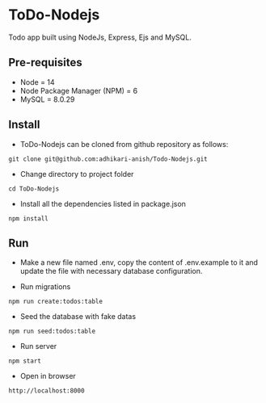 # ToDo-Nodejs

Todo app built using NodeJs, Express, Ejs and MySQL.

## Pre-requisites
* Node = 14
* Node Package Manager (NPM) = 6
* MySQL = 8.0.29

## Install
* ToDo-Nodejs can be cloned from github repository as follows:
```
git clone git@github.com:adhikari-anish/Todo-Nodejs.git
```
* Change directory to project folder
```
cd ToDo-Nodejs
```
* Install all the dependencies listed in package.json
```
npm install
```

## Run
* Make a new file named .env, copy the content of .env.example to it and update the file with necessary database configuration.

* Run migrations
```
npm run create:todos:table
```

* Seed the database with fake datas
```
npm run seed:todos:table
```

* Run server
```
npm start
```

* Open in browser
```
http://localhost:8000
```
